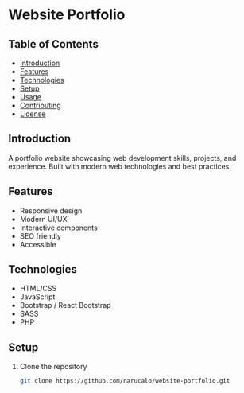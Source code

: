# Website Portfolio

## Table of Contents
- [Introduction](#introduction)
- [Features](#features)
- [Technologies](#technologies)
- [Setup](#setup)
- [Usage](#usage)
- [Contributing](#contributing)
- [License](#license)

## Introduction
A portfolio website showcasing web development skills, projects, and experience. Built with modern web technologies and best practices.

## Features
- Responsive design
- Modern UI/UX
- Interactive components
- SEO friendly
- Accessible

## Technologies
- HTML/CSS
- JavaScript
- Bootstrap / React Bootstrap
- SASS
- PHP

## Setup
1. Clone the repository
   ```sh
   git clone https://github.com/narucalo/website-portfolio.git
